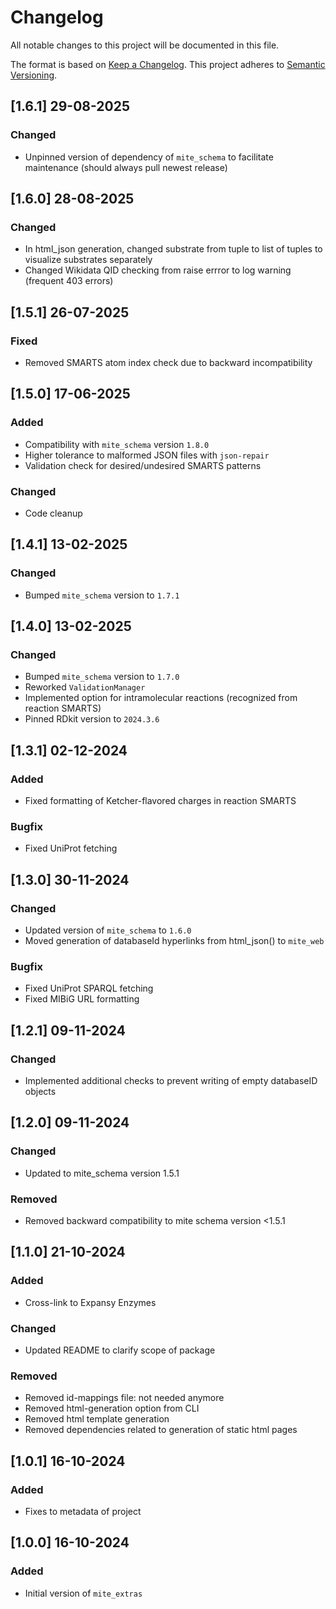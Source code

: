 # Changelog

All notable changes to this project will be documented in this file.

The format is based on [Keep a Changelog](https://keepachangelog.com/en/1.0.0/).
This project adheres to [Semantic Versioning](https://semver.org/spec/v2.0.0.html).

## [1.6.1] 29-08-2025

### Changed

- Unpinned version of dependency of `mite_schema` to facilitate maintenance (should always pull newest release)

## [1.6.0] 28-08-2025

### Changed

- In html_json generation, changed substrate from tuple to list of tuples to visualize substrates separately
- Changed Wikidata QID checking from raise errror to log warning (frequent 403 errors)

## [1.5.1] 26-07-2025

### Fixed

- Removed SMARTS atom index check due to backward incompatibility

## [1.5.0] 17-06-2025

### Added

- Compatibility with `mite_schema` version `1.8.0`
- Higher tolerance to malformed JSON files with `json-repair`
- Validation check for desired/undesired SMARTS patterns

### Changed

- Code cleanup

## [1.4.1] 13-02-2025

### Changed

- Bumped `mite_schema` version to `1.7.1`

## [1.4.0] 13-02-2025

### Changed

- Bumped `mite_schema` version to `1.7.0`
- Reworked `ValidationManager`
- Implemented option for intramolecular reactions (recognized from reaction SMARTS)
- Pinned RDkit version to `2024.3.6` 

## [1.3.1] 02-12-2024

### Added

- Fixed formatting of Ketcher-flavored charges in reaction SMARTS

### Bugfix

- Fixed UniProt fetching

## [1.3.0] 30-11-2024

### Changed

- Updated version of `mite_schema` to `1.6.0`
- Moved generation of databaseId hyperlinks from html_json() to `mite_web`

### Bugfix

- Fixed UniProt SPARQL fetching
- Fixed MIBiG URL formatting

## [1.2.1] 09-11-2024

### Changed

- Implemented additional checks to prevent writing of empty databaseID objects

## [1.2.0] 09-11-2024

### Changed

- Updated to mite_schema version 1.5.1

### Removed

- Removed backward compatibility to mite schema version <1.5.1

## [1.1.0] 21-10-2024

### Added

- Cross-link to Expansy Enzymes

### Changed

- Updated README to clarify scope of package

### Removed

- Removed id-mappings file: not needed anymore
- Removed html-generation option from CLI
- Removed html template generation
- Removed dependencies related to generation of static html pages

## [1.0.1] 16-10-2024

### Added

- Fixes to metadata of project

## [1.0.0] 16-10-2024

### Added

- Initial version of `mite_extras`